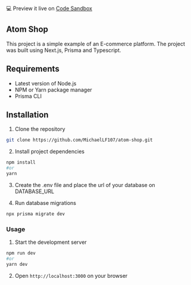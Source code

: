 💻 Preview it live on [Code Sandbox](https://codesandbox.io/p/github/MichaelLF107/atom-shop/main?layout=%257B%2522activeFilepath%2522%253A%2522%252FREADME.md%2522%252C%2522openFiles%2522%253A%255B%2522%252FREADME.md%2522%255D%252C%2522sidebarPanel%2522%253A%2522EXPLORER%2522%252C%2522gitSidebarPanel%2522%253A%2522COMMIT%2522%252C%2522fullScreenDevtools%2522%253Afalse%252C%2522rootPanelGroup%2522%253A%257B%2522direction%2522%253A%2522vertical%2522%252C%2522type%2522%253A%2522PANEL_GROUP%2522%252C%2522id%2522%253A%2522DEVTOOLS_PANELS%2522%252C%2522panels%2522%253A%255B%257B%2522type%2522%253A%2522PANEL%2522%252C%2522panelType%2522%253A%2522TABS%2522%252C%2522id%2522%253A%2522clh48hrzy01jb3b6m4lkcqcmg%2522%257D%255D%252C%2522sizes%2522%253A%255B100%255D%257D%252C%2522tabbedPanels%2522%253A%257B%2522clh48hrzy01jb3b6m4lkcqcmg%2522%253A%257B%2522id%2522%253A%2522clh48hrzy01jb3b6m4lkcqcmg%2522%252C%2522tabs%2522%253A%255B%257B%2522type%2522%253A%2522TASK_PORT%2522%252C%2522taskId%2522%253A%2522dev%2522%252C%2522port%2522%253A3000%252C%2522id%2522%253A%2522clh48hvdr01tm3b6mbl1qlfc2%2522%252C%2522path%2522%253A%2522%252F%2522%257D%255D%252C%2522activeTabId%2522%253A%2522clh48hvdr01tm3b6mbl1qlfc2%2522%257D%257D%252C%2522showSidebar%2522%253Atrue%252C%2522showDevtools%2522%253Atrue%252C%2522sidebarPanelSize%2522%253A10%252C%2522editorPanelSize%2522%253A23.196562240088724%252C%2522devtoolsPanelSize%2522%253A65.02861801504162%257D)

## Atom Shop

This project is a simple example of an E-commerce platform. The project was built using Next.js, Prisma and Typescript.

## Requirements

- Latest version of Node.js
- NPM or Yarn package manager
- Prisma CLI

## Installation

1. Clone the repository
```bash
git clone https://github.com/MichaelLF107/atom-shop.git
```

2. Install project dependencies
```bash
npm install
#or
yarn
```

3. Create the .env file and place the url of your database on DATABASE_URL

4. Run database migrations
```bash
npx prisma migrate dev
```

### Usage

1. Start the development server
```bash
npm run dev
#or
yarn dev
```

2. Open `http://localhost:3000` on your browser
